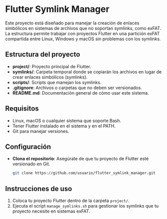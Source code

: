 # Flutter Symlink Manager

Este proyecto está diseñado para manejar la creación de enlaces simbólicos en sistemas de archivos que no soportan symlinks, como exFAT. La estructura permite trabajar con proyectos Flutter en una partición exFAT compartida entre Linux, Windows y macOS sin problemas con los symlinks.

## Estructura del proyecto

- **project/**: Proyecto principal de Flutter.
- **symlinks/**: Carpeta temporal donde se copiarán los archivos en lugar de crear enlaces simbólicos (symlinks).
- **scripts/**: Scripts que manejan los symlinks.
- **.gitignore**: Archivos o carpetas que no deben ser versionados.
- **README.md**: Documentación general de cómo usar este sistema.

## Requisitos

- Linux, macOS o cualquier sistema que soporte Bash.
- Tener Flutter instalado en el sistema y en el PATH.
- Git para manejar versiones.

## Configuración

- **Clona el repositorio**: Asegúrate de que tu proyecto de Flutter esté versionado en Git.

   ```bash
   git clone https://github.com/usuario/flutter_symlink_manager.git
   ```

## Instrucciones de uso

1. Coloca tu proyecto Flutter dentro de la carpeta `project/`.
2. Ejecuta el script `manage_symlinks.sh` para gestionar los symlinks que tu proyecto necesite en sistemas exFAT.
